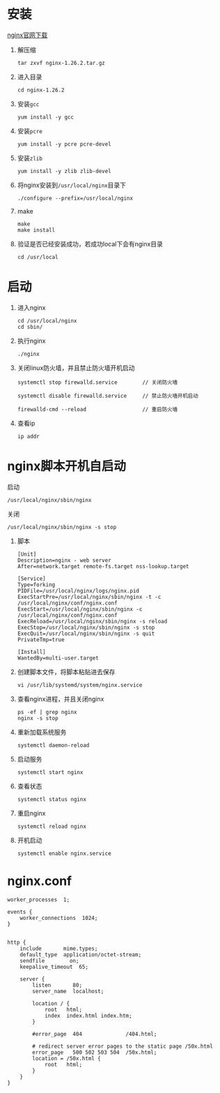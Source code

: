 # 安装

[nginx官网下载](https://nginx.org/en/download.html "nginx")

1. 解压缩

   ```shell
   tar zxvf nginx-1.26.2.tar.gz
   ```

2. 进入目录

   ```shell
   cd nginx-1.26.2
   ```

3. 安装`gcc`

   ```shell
   yum install -y gcc
   ```

4. 安装`pcre`

   ```shell
   yum install -y pcre pcre-devel
   ```

5. 安装`zlib`

   ```shell
   yum install -y zlib zlib-devel
   ```

6. 将nginx安装到`/usr/local/nginx`目录下

   ```shell
   ./configure --prefix=/usr/local/nginx
   ```

7. make

   ```shell
   make
   make install
   ```

8. 验证是否已经安装成功，若成功local下会有nginx目录

   ```shell
   cd /usr/local
   ```



# 启动

1. 进入nginx

   ```shell
   cd /usr/local/nginx
   cd sbin/
   ```

2. 执行nginx

   ```shell
   ./nginx
   ```

3. 关闭linux防火墙，并且禁止防火墙开机启动

   ```shell
   systemctl stop firewalld.service        // 关闭防火墙
   
   systemctl disable firewalld.service     // 禁止防火墙开机启动
   
   firewalld-cmd --reload                  // 重启防火墙
   ```

4. 查看ip

   ```shell
   ip addr
   ```

   

# nginx脚本开机自启动

启动

```shell
/usr/local/nginx/sbin/nginx
```

关闭

```shell
/usr/local/nginx/sbin/nginx -s stop
```

1. 脚本

   ```shell
   [Unit]
   Description=nginx - web server
   After=network.target remote-fs.target nss-lookup.target
   
   [Service]
   Type=forking
   PIDFile=/usr/local/nginx/logs/nginx.pid
   ExecStartPre=/usr/local/nginx/sbin/nginx -t -c /usr/local/nginx/conf/nginx.conf
   ExecStart=/usr/local/nginx/sbin/nginx -c /usr/local/nginx/conf/nginx.conf
   ExecReload=/usr/local/nginx/sbin/nginx -s reload
   ExecStop=/usr/local/nginx/sbin/nginx -s stop
   ExecQuit=/usr/local/nginx/sbin/nginx -s quit
   PrivateTmp=true
   
   [Install]
   WantedBy=multi-user.target
   ```

2. 创建脚本文件，将脚本粘贴进去保存

   ```shell
   vi /usr/lib/systemd/system/nginx.service
   ```

3. 查看nginx进程，并且关闭nginx

   ```shell
   ps -ef | grep nginx
   nginx -s stop
   ```

4. 重新加载系统服务

   ```shell
   systemctl daemon-reload
   ```

5. 启动服务

   ```shell
   systemctl start nginx
   ```

6. 查看状态

   ```shell
   systemctl status nginx
   ```

7. 重启nginx

   ```shell
   systemctl reload nginx
   ```

8. 开机启动

   ```shell
   systemctl enable nginx.service
   ```



# nginx.conf

```nginx
worker_processes  1;

events {
    worker_connections  1024;
}


http {
    include       mime.types;
    default_type  application/octet-stream;
    sendfile        on;
    keepalive_timeout  65;
	
    server {
        listen       80;
        server_name  localhost;

        location / {
            root   html;
            index  index.html index.htm;
        }

        #error_page  404              /404.html;

        # redirect server error pages to the static page /50x.html
        error_page   500 502 503 504  /50x.html;
        location = /50x.html {
            root   html;
        }
    }
}
```

